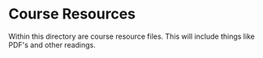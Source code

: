 # Course Resources

Within this directory are course resource files. This will include things like PDF's and other readings. 
